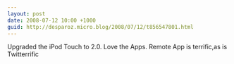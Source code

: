 ```yaml
---
layout: post
date: 2008-07-12 10:00 +1000
guid: http://desparoz.micro.blog/2008/07/12/t856547801.html
---
```

Upgraded the iPod Touch to 2.0.  Love the Apps. Remote App is terrific,as is Twitterrific
